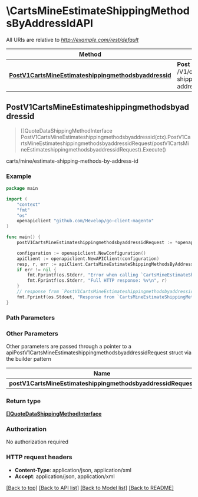 # \CartsMineEstimateShippingMethodsByAddressIdAPI

All URIs are relative to *http://example.com/rest/default*

Method | HTTP request | Description
------------- | ------------- | -------------
[**PostV1CartsMineEstimateshippingmethodsbyaddressid**](CartsMineEstimateShippingMethodsByAddressIdAPI.md#PostV1CartsMineEstimateshippingmethodsbyaddressid) | **Post** /V1/carts/mine/estimate-shipping-methods-by-address-id | carts/mine/estimate-shipping-methods-by-address-id



## PostV1CartsMineEstimateshippingmethodsbyaddressid

> []QuoteDataShippingMethodInterface PostV1CartsMineEstimateshippingmethodsbyaddressid(ctx).PostV1CartsMineEstimateshippingmethodsbyaddressidRequest(postV1CartsMineEstimateshippingmethodsbyaddressidRequest).Execute()

carts/mine/estimate-shipping-methods-by-address-id



### Example

```go
package main

import (
	"context"
	"fmt"
	"os"
	openapiclient "github.com/Hevelop/go-client-magento"
)

func main() {
	postV1CartsMineEstimateshippingmethodsbyaddressidRequest := *openapiclient.NewPostV1CartsMineEstimateshippingmethodsbyaddressidRequest(int32(123)) // PostV1CartsMineEstimateshippingmethodsbyaddressidRequest |  (optional)

	configuration := openapiclient.NewConfiguration()
	apiClient := openapiclient.NewAPIClient(configuration)
	resp, r, err := apiClient.CartsMineEstimateShippingMethodsByAddressIdAPI.PostV1CartsMineEstimateshippingmethodsbyaddressid(context.Background()).PostV1CartsMineEstimateshippingmethodsbyaddressidRequest(postV1CartsMineEstimateshippingmethodsbyaddressidRequest).Execute()
	if err != nil {
		fmt.Fprintf(os.Stderr, "Error when calling `CartsMineEstimateShippingMethodsByAddressIdAPI.PostV1CartsMineEstimateshippingmethodsbyaddressid``: %v\n", err)
		fmt.Fprintf(os.Stderr, "Full HTTP response: %v\n", r)
	}
	// response from `PostV1CartsMineEstimateshippingmethodsbyaddressid`: []QuoteDataShippingMethodInterface
	fmt.Fprintf(os.Stdout, "Response from `CartsMineEstimateShippingMethodsByAddressIdAPI.PostV1CartsMineEstimateshippingmethodsbyaddressid`: %v\n", resp)
}
```

### Path Parameters



### Other Parameters

Other parameters are passed through a pointer to a apiPostV1CartsMineEstimateshippingmethodsbyaddressidRequest struct via the builder pattern


Name | Type | Description  | Notes
------------- | ------------- | ------------- | -------------
 **postV1CartsMineEstimateshippingmethodsbyaddressidRequest** | [**PostV1CartsMineEstimateshippingmethodsbyaddressidRequest**](PostV1CartsMineEstimateshippingmethodsbyaddressidRequest.md) |  | 

### Return type

[**[]QuoteDataShippingMethodInterface**](QuoteDataShippingMethodInterface.md)

### Authorization

No authorization required

### HTTP request headers

- **Content-Type**: application/json, application/xml
- **Accept**: application/json, application/xml

[[Back to top]](#) [[Back to API list]](../README.md#documentation-for-api-endpoints)
[[Back to Model list]](../README.md#documentation-for-models)
[[Back to README]](../README.md)

